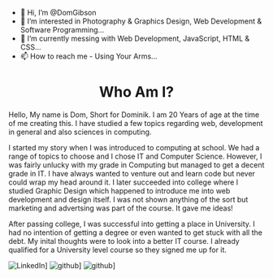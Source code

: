 - 👋 Hi, I’m @DomGibson
- 👀 I’m interested in Photography & Graphics Design, Web Development & Software Programming...
- 🌱 I’m currently messing with Web Development, JavaScript, HTML & CSS...
- 📫 How to reach me - Using Your Arms...

<h1 align="center">
    Who Am I?
</h1>

<p>
Hello, My name is Dom, Short for Dominik. I am 20 Years of age at the time of me creating this. I have studied a few topics regarding web, development in general and also sciences in computing. 

I started my story when I was introduced to computing at school. We had a range of topics to choose and I chose IT and Computer Science. However, I was fairly unlucky with my grade in Computing but managed to get a decent grade in IT. I have always wanted to venture out and learn code but never could wrap my head around it. I later succeeded into college where I studied Graphic Design which happened to introduce me into web development and design itself. I was not shown anything of the sort but marketing and advertsing was part of the course. It gave me ideas!

After passing college, I was successful into getting a place in University. I had no intention of getting a degree or even wanted to get stuck with all the debt. My inital thoughts were to look into a better IT course. I already qualified for a University level course so they signed me up for it. 
</p>

![LinkedIn](https://img.shields.io/badge/Linkedin-0A66C2?style=for-the-badge&logo=GitHub&logoColor=white)]
![github](https://img.shields.io/badge/GitHub-000000?style=for-the-badge&logo=GitHub&logoColor=white)]
![github](https://img.shields.io/badge/GitHub-000000?style=for-the-badge&logo=GitHub&logoColor=white)]

<!---
University was challenging but also opened a lot... I mean a lot of doors. We were learning Code, Web Design, Sciences, Logic, Cyber Security. The list can go further. But I gained a lot of knowledge and it has kept me in the industry! Unfortunately I did not proceed with the course after a while, I was granted an opportunity that I could
--->

<!---
DomGibson/DomGibson is a ✨ special ✨ repository because its `README.md` (this file) appears on your GitHub profile.
You can click the Preview link to take a look at your changes.
--->
